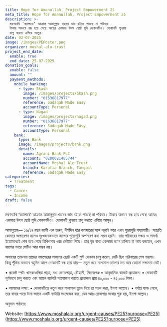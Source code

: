 ```yaml
---
title: Hope for Amanullah, Project Empowerment 25
meta_title: Hope for Amanullah, Project Empowerment 25
description: >-
  মরণব্যাধি ‘ক্যান্সারে’ আক্রান্ত আমানুল্লার খরচের ভার বইতে পারছে না পরিবার।
  টাকার অভাবে বন্ধ হয়ে গেছে আয়ের একমাত্র উৎস ছোট্ট মুদি দোকানটিও। দোকানটি পুনরায়
  চালু করতে এগিয়ে আসুন।
date: 02-07-2025
image: /images/PEPoster.png
organizer: moshal-alo-trust
project_end_date:
  enable: true
  end_date: 25-07-2025
donation_goals:
  enable: false
  amount: ""
  payment_methods:
    mobile_banking:
      - type: Bkash
        image: /images/projects/bkash.png
        number: "01636817977"
        reference: Sadaqah Made Easy
        accountType: Personal
      - type: Nagad
        image: /images/projects/nagad.png
        number: "01636817977"
        reference: Sadaqah Made Easy
        accountType: Personal
    bank:
      type: Bank
      image: /images/projects/bank.png
      details:
        name: Agrani Bank PLC
        account: "0200021485744"
        accountName: Moshal Alo Trust
        branch: Karatia Branch, Tangail
        reference: Sadaqah Made Easy
categories:
  - Treatment
tags:
  - Cancer
  - Income
draft: false
---
```


মরণব্যাধি ‘ক্যান্সারে’ আক্রান্ত আমানুল্লার খরচের ভার বইতে পারছে না পরিবার। টাকার অভাবে বন্ধ হয়ে গেছে আয়ের একমাত্র উৎস ছোট্ট মুদি দোকানটিও। দোকানটি পুনরায় চালু করতে এগিয়ে আসুন।

আমানুল্লাহ— ১৬/১৭ বছর বয়সী এক তরুণ, দীর্ঘদিন ধরে ক্যান্সারের সঙ্গে লড়াই করে এখন পুরোপুরি শয্যাশায়ী। সম্প্রতি কোমরে অপারেশন হলেও দুঃখজনকভাবে ক্যান্সার পুরোপুরি অপসারণ করা সম্ভব হয়নি। তার পরিবারের সঞ্চয় ও সামর্থ্য ইতোমধ্যেই শেষ হয়ে গেছে চিকিৎসার খরচ মেটাতে গিয়ে। তার বৃদ্ধ বাবা একসময় ভ্যান চালিয়ে যা আয় করতেন, এখন বয়সের ভারে সেটিও আর সম্ভব নয়। 

অভাবের তাড়নায় তাদের বসতঘরের সামনের ছোট্ট একটি মুদি দোকান চালু করেন, যেটি ছিল পরিবারের শেষ ভরসা। কিন্তু পুঁজির অভাবে বহুদিন আগে দোকানটি বন্ধ হয়ে যায়— নতুন করে মালামাল তোলার মত আর কোনো সক্ষমতা নেই।

• প্রজেক্ট স্পট: খাসকাওলিয়া পাড়া, মধ্য জোতপাড়া, চৌহালী, সিরাজগঞ্জ
• আনুমানিক বাজেট প্রয়োজন:
• দোকানটি পূর্ণভাবে চালু করতে এবং ভ্যানে ব্যাটারি সংযোজন করতে প্রয়োজন প্রায় ৪০,০০০ - ৪৫,০০০ টাকা।

• আমাদের লক্ষ্য:
• দোকানটিতে নতুন করে মালামাল তুলে দিয়ে তা সচল করা, ইনশা আল্লাহ।
• পর্যাপ্ত ফান্ড পেলে, তার বাবার পায়ে টানা ভ্যানে একটি ব্যাটারি সংযোজন করা, যেন আয়-রোজগার আবার শুরু হয়, ইনশা আল্লাহ।

অনুদান পাঠাতে:

Website: [https://www.moshalalo.org/urgent-causes/PE25?purpose=PE25](https://www.moshalalo.org/urgent-causes/PE25?purpose=PE25)
